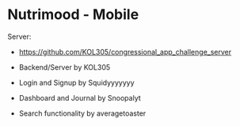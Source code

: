 # Nutrimood - Mobile
Server:
- https://github.com/KOL305/congressional_app_challenge_server

- Backend/Server by KOL305
- Login and Signup by Squidyyyyyyy
- Dashboard and Journal by Snoopalyt
- Search functionality by averagetoaster
